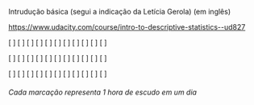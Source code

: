 Intrudução básica (segui a indicação da Letícia Gerola) (em inglês)

https://www.udacity.com/course/intro-to-descriptive-statistics--ud827

[ ] [ ] [ ] [ ] [ ] [ ] [ ] [ ] [ ] [ ] [ ]

[ ] [ ] [ ] [ ] [ ] [ ] [ ] [ ] [ ] [ ] [ ]

[ ] [ ] [ ] [ ] [ ] [ ] [ ] [ ] [ ] [ ] [ ]

###### Cada marcação representa 1 hora de escudo em um dia
